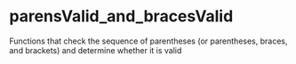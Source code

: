 # parensValid_and_bracesValid

Functions that check the sequence of parentheses (or parentheses, braces, and brackets) and determine whether it is valid
